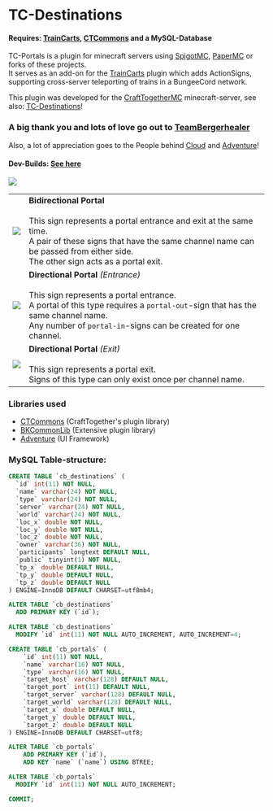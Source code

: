 # TC-Destinations
#### Requires: [TrainCarts](https://github.com/bergerhealer/TrainCarts), [CTCommons](https://github.com/CraftTogetherMC/CTCommons) and a MySQL-Database


TC-Portals is a plugin for minecraft servers using [SpigotMC](https://www.spigotmc.org), [PaperMC](https://papermc.io) or forks of these projects.  
It serves as an add-on for the [TrainCarts](https://github.com/bergerhealer/TrainCarts) plugin which adds ActionSigns, supporting cross-server teleporting of trains in a BungeeCord network.

This plugin was developed for the [CraftTogetherMC](https://github.com/CraftTogetherMC) minecraft-server, see also: [TC-Destinations](https://github.com/CraftTogetherMC/TC-Destinations)!

### A big thank you and lots of love go out to [TeamBergerhealer](https://github.com/bergerhealer)
Also, a lot of appreciation goes to the People behind [Cloud](https://github.com/Incendo/cloud) and [Adventure](https://github.com/KyoriPowered/adventure)!  
  
#### Dev-Builds: [See here](https://ci.craft-together-mc.de/job/TC%20Destinations/)  
  
[![](https://i.imgur.com/SzkHTE8.png)](https://www.youtube.com/watch?v=8XCvmY8EPtk)  

|                                      |                                                                                                                                                                                                                                                 |
|:-------------------------------------|:------------------------------------------------------------------------------------------------------------------------------------------------------------------------------------------------------------------------------------------------|
| ![](https://i.imgur.com/F0sMhvF.png) | **Bidirectional Portal**<br/><br/>This sign represents a portal entrance and exit at the same time.<br/>A pair of these signs that have the same channel name can be passed from either side.<br/>The other sign acts as a portal exit.         |
| ![](https://i.imgur.com/ybuisvC.png) | **Directional Portal** *(Entrance)*<br/><br/>This sign represents a portal entrance.<br/>A portal of this type requires a `portal-out`-sign that has the same channel name.<br/>Any number of `portal-in`-signs can be created for one channel. |
| ![](https://i.imgur.com/3UlGw1q.png) | **Directional Portal** *(Exit)*<br/><br/>This sign represents a portal exit.<br/>Signs of this type can only exist once per channel name.                                                                                                       |

### Libraries used
- [CTCommons](https://github.com/CraftTogetherMC/CTCommons) (CraftTogether's plugin library)
- [BKCommonLib](https://github.com/bergerhealer) (Extensive plugin library)
- [Adventure](https://github.com/KyoriPowered/adventure) (UI Framework)

### MySQL Table-structure:

``` sql
CREATE TABLE `cb_destinations` (
  `id` int(11) NOT NULL,
  `name` varchar(24) NOT NULL,
  `type` varchar(24) NOT NULL,
  `server` varchar(24) NOT NULL,
  `world` varchar(24) NOT NULL,
  `loc_x` double NOT NULL,
  `loc_y` double NOT NULL,
  `loc_z` double NOT NULL,
  `owner` varchar(36) NOT NULL,
  `participants` longtext DEFAULT NULL,
  `public` tinyint(1) NOT NULL,
  `tp_x` double DEFAULT NULL,
  `tp_y` double DEFAULT NULL,
  `tp_z` double DEFAULT NULL
) ENGINE=InnoDB DEFAULT CHARSET=utf8mb4;

ALTER TABLE `cb_destinations`
  ADD PRIMARY KEY (`id`);

ALTER TABLE `cb_destinations`
  MODIFY `id` int(11) NOT NULL AUTO_INCREMENT, AUTO_INCREMENT=4;

CREATE TABLE `cb_portals` (
    `id` int(11) NOT NULL,
    `name` varchar(16) NOT NULL,
    `type` varchar(16) NOT NULL,
    `target_host` varchar(128) DEFAULT NULL,
    `target_port` int(11) DEFAULT NULL,
    `target_server` varchar(128) DEFAULT NULL,
    `target_world` varchar(128) DEFAULT NULL,
    `target_x` double DEFAULT NULL,
    `target_y` double DEFAULT NULL,
    `target_z` double DEFAULT NULL
) ENGINE=InnoDB DEFAULT CHARSET=utf8;

ALTER TABLE `cb_portals`
    ADD PRIMARY KEY (`id`),
    ADD KEY `name` (`name`) USING BTREE;

ALTER TABLE `cb_portals`
  MODIFY `id` int(11) NOT NULL AUTO_INCREMENT;

COMMIT;
```
